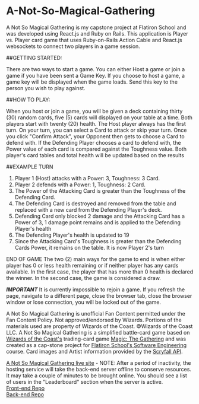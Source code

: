 # A-Not-So-Magical-Gathering

A Not So Magical Gathering is my capstone project at Flatiron School and was developed using React.js and Ruby on Rails. This application is Player vs. Player card game that uses Ruby-on-Rails Action Cable and React.js websockets to connect two players in a game session.

##GETTING STARTED:

There are two ways to start a game. You can either Host a game or join a game if you have been sent a Game Key. If you choose to host a game, a game key will be displayed when the game loads. Send this key to the person you wish to play against.

##HOW TO PLAY:

When you host or join a game, you will be given a deck containing thirty (30) random cards, five (5) cards will displayed on your table at a time. Both players start with twenty (20) health. The Host player always has the first turn. On your turn, you can select a Card to attack or skip your turn. Once you click "Confirm Attack", your Opponent then gets to choose a Card to defend with. If the Defending Player chooses a card to defend with, the Power value of each card is compared against the Toughness value. Both player's card tables and total health will be updated based on the results

##EXAMPLE TURN

1. Player 1 (Host) attacks with a Power: 3, Toughness: 3 Card.
2. Player 2 defends with a Power: 1, Toughness: 2 Card.
3. The Power of the Attacking Card is greater than the Toughness of the Defending Card.
4. The Defending Card is destroyed and removed from the table and replaced with a new card from the Defending Player's deck.
5. Defending Card only blocked 2 damage and the Attacking Card has a Power of 3, 1 damage point remains and is applied to the Defending Player's health
6. The Defending Player's health is updated to 19
7. Since the Attacking Card's Toughness is greater than the Defending Cards Power, it remains on the table. It is now Player 2's turn

END OF GAME
The two (2) main ways for the game to end is when either player has 0 or less health remaining or if neither player has any cards available. In the first case, the player that has more than 0 health is declared the winner. In the second case, the game is considered a draw.

***IMPORTANT***
It is currently impossible to rejoin a game. If you refresh the page, navigate to a different page, close the browser tab, close the browser window or lose connection, you will be locked out of the game.



A Not So Magical Gathering is unofficial Fan Content permitted under the Fan Content Policy. Not approved/endorsed by Wizards. Portions of the materials used are property of Wizards of the Coast. ©Wizards of the Coast LLC.
A Not So Magical Gathering is a simplified battle-card game based on [Wizards of the Coast's](https://company.wizards.com/en) trading-card game [Magic: The Gathering](https://magic.wizards.com/en) and was created as a cap-stone project for [Flatiron School's Software Engineering](https://flatironschool.com/courses/coding-bootcamp/) course.
Card images and Artist information provided by the [Scryfall API](https://scryfall.com/docs/api/cards).

[A Not So Magical Gathering live site](https://a-not-so-magical-gathering.onrender.com/) - NOTE: After a period of inactivity, the hosting service will take the back-end server offline to conserve resources. It may take a couple of minutes to be brought online. You should see a list of users in the "Leaderboard" section when the server is active.<br>
[Front-end Repo](https://github.com/sassek70/phase-5-frontend)<br>
[Back-end Repo](https://github.com/sassek70/phase-5-backend)

